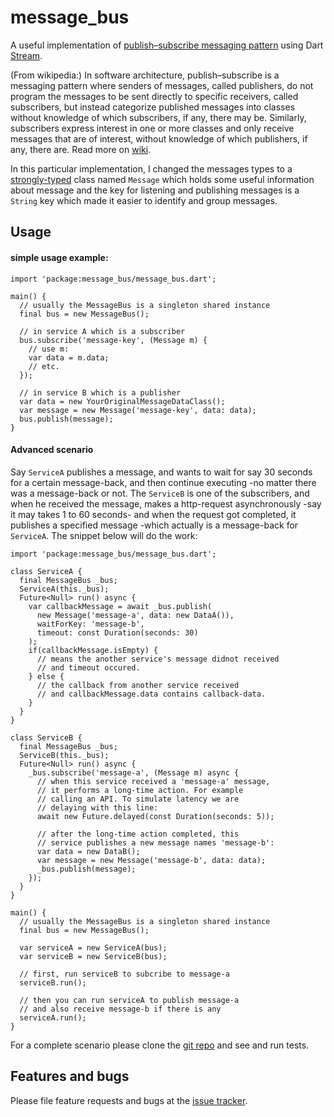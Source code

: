 # message_bus

A useful implementation of
[publish–subscribe messaging pattern][wiki] using Dart [Stream][stream].

(From wikipedia:) In software architecture, publish–subscribe is a messaging pattern
where senders of messages, called publishers, do not program
the messages to be sent directly to specific receivers,
called subscribers, but instead categorize published messages
into classes without knowledge of which subscribers, if any,
there may be. Similarly, subscribers express interest in one
or more classes and only receive messages that are of interest,
without knowledge of which publishers, if any, there are.
Read more on [wiki][wiki].

In this particular implementation, I changed the messages types
to a [strongly-typed][strongly-typed] class
named `Message` which holds some useful information about message
and the key for listening and publishing messages is a `String` key
which made it easier to identify and group messages.

## Usage

#### simple usage example:

    import 'package:message_bus/message_bus.dart';

    main() {
      // usually the MessageBus is a singleton shared instance
      final bus = new MessageBus();

      // in service A which is a subscriber
      bus.subscribe('message-key', (Message m) {
        // use m:
        var data = m.data;
        // etc.
      });

      // in service B which is a publisher
      var data = new YourOriginalMessageDataClass();
      var message = new Message('message-key', data: data);
      bus.publish(message);
    }

#### Advanced scenario

Say `ServiceA` publishes a message, and wants to wait for say 30
seconds for a certain message-back, and then continue executing
-no matter there was a message-back or not. The `ServiceB` is one of
the subscribers, and when he received the message, makes a
http-request asynchronously -say it may takes 1 to 60 seconds- and
when the request got completed, it publishes a specified message
-which actually is a message-back for `ServiceA`. The snippet below
will do the work:

    import 'package:message_bus/message_bus.dart';

    class ServiceA {
      final MessageBus _bus;
      ServiceA(this._bus);
      Future<Null> run() async {
        var callbackMessage = await _bus.publish(
          new Message('message-a', data: new DataA()),
          waitForKey: 'message-b',
          timeout: const Duration(seconds: 30)
        );
        if(callbackMessage.isEmpty) {
          // means the another service's message didnot received
          // and timeout occured.
        } else {
          // the callback from another service received
          // and callbackMessage.data contains callback-data.
        }
      }
    }

    class ServiceB {
      final MessageBus _bus;
      ServiceB(this._bus);
      Future<Null> run() async {
        _bus.subscribe('message-a', (Message m) async {
          // when this service received a 'message-a' message,
          // it performs a long-time action. For example
          // calling an API. To simulate latency we are
          // delaying with this line:
          await new Future.delayed(const Duration(seconds: 5));

          // after the long-time action completed, this
          // service publishes a new message names 'message-b':
          var data = new DataB();
          var message = new Message('message-b', data: data);
          _bus.publish(message);
        });
      }
    }

    main() {
      // usually the MessageBus is a singleton shared instance
      final bus = new MessageBus();

      var serviceA = new ServiceA(bus);
      var serviceB = new ServiceB(bus);

      // first, run serviceB to subcribe to message-a
      serviceB.run();

      // then you can run serviceA to publish message-a
      // and also receive message-b if there is any
      serviceA.run();
    }

For a complete scenario please clone the [git repo][git] and see and run tests.

## Features and bugs

Please file feature requests and bugs at the [issue tracker][tracker].

[tracker]: https://github.com/javad-amiry/message_bus/issues
[wiki]: https://en.wikipedia.org/wiki/Publish%E2%80%93subscribe_pattern
[stream]: https://api.dartlang.org/apidocs/channels/stable/dartdoc-viewer/dart:async.Stream
[strongly-typed]: https://en.wikipedia.org/wiki/Strong_and_weak_typing
[git]: https://github.com/javad-amiry/message_bus